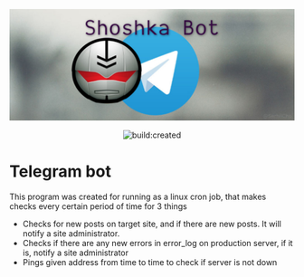 ![php revival](https://raw.githubusercontent.com/SerhiiCho/shoshka-go/master/storage/cover.jpg)

<p align="center">
    <a title="Latest push build on default branch: created">
        <img src="https://travis-ci.org/SerhiiCho/shoshka-go.svg?branch=master" alt="build:created">
    </a>
</p>

# Telegram bot

This program was created for running as a linux cron job, that makes checks every certain period of time for 3 things

* Checks for new posts on target site, and if there are new posts. It will notify a site administrator.
* Checks if there are any new errors in error_log on production server, if it is, notify a site administrator
* Pings given address from time to time to check if server is not down